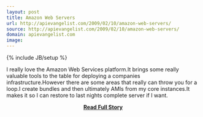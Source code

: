```yaml
---
layout: post
title: Amazon Web Servers
url: http://apievangelist.com/2009/02/10/amazon-web-servers/
source: http://apievangelist.com/2009/02/10/amazon-web-servers/
domain: apievangelist.com
image: 
---
```

{% include JB/setup %}<p>I really love the Amazon Web Services platform.It brings some really valuable tools to the table for deploying a companies infrastructure.However there are some areas that really can throw you for a loop.I create bundles and then ultimately AMIs from my core instances.It makes it so I can restore to last nights complete server if I want.</p>
<center><p><a href="http://apievangelist.com/2009/02/10/amazon-web-servers/" style='padding:25px; font-sze:18px; font-weight: bold;'>Read Full Story</a></p></center>
